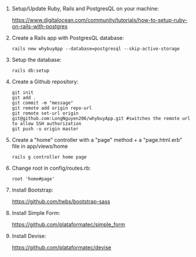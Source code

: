 1. Setup/Update Ruby, Rails and PostgresQL on your machine:

    https://www.digitalocean.com/community/tutorials/how-to-setup-ruby-on-rails-with-postgres
2. Create a Rails app with PostgresQL database:
    ```
    rails new whybuyApp --database=postgresql --skip-active-storage
    ```
3. Setup the database:
    ```
    rails db:setup
    ```
4. Create a Github repository:
    ```
    git init
    git add .
    git commit -m "message"
    git remote add origin repo-url
    git remote set-url origin git@github.com:LongNguyen206/whybuyApp.git #switches the remote url to allow SSH authorization
    git push -u origin master
    ```
5. Create a "home" controller with a "page" method + a "page.html.erb" file in app/views/home
    ```
    rails g controller home page
    ```
6. Change root in config/routes.rb:
    ```
    root 'home#page'
    ```
7. Install Bootstrap:

    https://github.com/twbs/bootstrap-sass
8. Install Simple Form:

    https://github.com/plataformatec/simple_form
9. Install Devise:
    
    https://github.com/plataformatec/devise